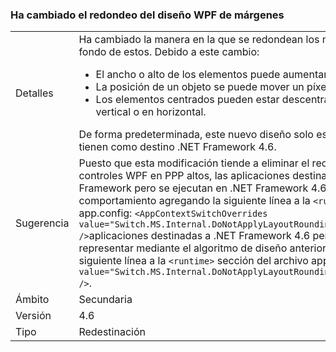 ### <a name="wpf-layout-rounding-of-margins-has-changed"></a>Ha cambiado el redondeo del diseño WPF de márgenes

|   |   |
|---|---|
|Detalles|Ha cambiado la manera en la que se redondean los márgenes, así como los bordes y el fondo de estos. Debido a este cambio:<ul><li>El ancho o alto de los elementos puede aumentar o disminuir un píxel como máximo.</li><li>La posición de un objeto se puede mover un píxel como máximo.</li><li>Los elementos centrados pueden estar descentrados como máximo en un píxel en vertical o en horizontal.</li></ul>De forma predeterminada, este nuevo diseño solo está habilitado para las aplicaciones que tienen como destino .NET Framework 4.6.|
|Sugerencia|Puesto que esta modificación tiende a eliminar el recorte de la derecha o inferior de los controles WPF en PPP altos, las aplicaciones destinadas a versiones anteriores de .NET Framework pero se ejecutan en .NET Framework 4.6 pueden participar en este nuevo comportamiento agregando la siguiente línea a la <code>&lt;runtime&gt;</code> sección del archivo app.config: <code>&lt;AppContextSwitchOverrides value=&quot;Switch.MS.Internal.DoNotApplyLayoutRoundingToMarginsAndBorderThickness=false&quot; /&gt;</code>aplicaciones destinadas a .NET Framework 4.6 pero desea que los controles WPF para representar mediante el algoritmo de diseño anterior pueden hacerlo agregando la siguiente línea a la <code>&lt;runtime&gt;</code> sección del archivo app.config: <code>&lt;AppContextSwitchOverrides value=&quot;Switch.MS.Internal.DoNotApplyLayoutRoundingToMarginsAndBorderThickness=true&quot; /&gt;</code>.|
|Ámbito|Secundaria|
|Versión|4.6|
|Tipo|Redestinación|

